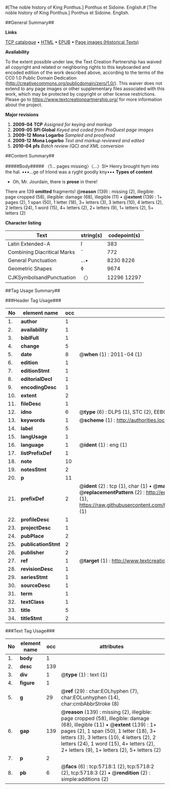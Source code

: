 #[The noble history of King Ponthus.] Ponthus et Sidoine. English.#
[The noble history of King Ponthus.]
Ponthus et Sidoine. English.

##General Summary##

**Links**

[TCP catalogue](http://www.ota.ox.ac.uk/tcp/)  • 
[HTML](http://tei.it.ox.ac.uk/tcp/Texts-HTML/free/A09/A09842.html)  • 
[EPUB](http://tei.it.ox.ac.uk/tcp/Texts-EPUB/free/A09/A09842.epub) • 
[Page images (Historical Texts)](https://historicaltexts.jisc.ac.uk/eebo-99841156e)

**Availability**

To the extent possible under law, the Text Creation Partnership has waived all copyright and related or neighboring rights to this keyboarded and encoded edition of the work described above, according to the terms of the CC0 1.0 Public Domain Dedication (http://creativecommons.org/publicdomain/zero/1.0/). This waiver does not extend to any page images or other supplementary files associated with this work, which may be protected by copyright or other license restrictions. Please go to https://www.textcreationpartnership.org/ for more information about the project.

**Major revisions**

1. __2009-04__ __TCP__ *Assigned for keying and markup*
1. __2009-05__ __SPi Global__ *Keyed and coded from ProQuest page images*
1. __2009-12__ __Mona Logarbo__ *Sampled and proofread*
1. __2009-12__ __Mona Logarbo__ *Text and markup reviewed and edited*
1. __2010-04__ __pfs__ *Batch review (QC) and XML conversion*

##Content Summary##

#####Body#####
〈1… pages missing〉〈…〉SI• Henry brought hym into the hal. •••…ge of Irlond was a ryght goodly kny••• 
**Types of content**

  * Oh, Mr. Jourdain, there is **prose** in there!

There are 139 **omitted** fragments! 
 @__reason__ (139) : missing (2), illegible: page cropped (58), illegible: damage (68), illegible (11)  •  @__extent__ (139) : 1+ pages (2), 1 span (50), 1 letter (18), 3+ letters (3), 3 letters (10), 4 letters (2), 2 letters (24), 1 word (15), 4+ letters (2), 2+ letters (9), 1+ letters (2), 5+ letters (2)

**Character listing**


|Text|string(s)|codepoint(s)|
|---|---|---|
|Latin Extended-A|ſ|383|
|Combining             Diacritical Marks|̄|772|
|General Punctuation|…•|8230 8226|
|Geometric Shapes|◊|9674|
|CJKSymbolsandPunctuation|〈〉|12296 12297|

##Tag Usage Summary##

###Header Tag Usage###

|No|element name|occ|attributes|
|---|---|---|---|
|1.|__author__|1||
|2.|__availability__|1||
|3.|__biblFull__|1||
|4.|__change__|5||
|5.|__date__|8| @__when__ (1) : 2011-04 (1)|
|6.|__edition__|1||
|7.|__editionStmt__|1||
|8.|__editorialDecl__|1||
|9.|__encodingDesc__|1||
|10.|__extent__|2||
|11.|__fileDesc__|1||
|12.|__idno__|6| @__type__ (6) : DLPS (1), STC (2), EEBO-CITATION (1), PROQUEST (1), VID (1)|
|13.|__keywords__|1| @__scheme__ (1) : http://authorities.loc.gov/ (1)|
|14.|__label__|5||
|15.|__langUsage__|1||
|16.|__language__|1| @__ident__ (1) : eng (1)|
|17.|__listPrefixDef__|1||
|18.|__note__|10||
|19.|__notesStmt__|2||
|20.|__p__|11||
|21.|__prefixDef__|2| @__ident__ (2) : tcp (1), char (1)  •  @__matchPattern__ (2) : ([0-9\-]+):([0-9IVX]+) (1), (.+) (1)  •  @__replacementPattern__ (2) : http://eebo.chadwyck.com/downloadtiff?vid=$1&page=$2 (1), https://raw.githubusercontent.com/textcreationpartnership/Texts/master/tcpchars.xml#$1 (1)|
|22.|__profileDesc__|1||
|23.|__projectDesc__|1||
|24.|__pubPlace__|2||
|25.|__publicationStmt__|2||
|26.|__publisher__|2||
|27.|__ref__|1| @__target__ (1) : http://www.textcreationpartnership.org/docs/. (1)|
|28.|__revisionDesc__|1||
|29.|__seriesStmt__|1||
|30.|__sourceDesc__|1||
|31.|__term__|1||
|32.|__textClass__|1||
|33.|__title__|5||
|34.|__titleStmt__|2||


###Text Tag Usage###

|No|element name|occ|attributes|
|---|---|---|---|
|1.|__body__|1||
|2.|__desc__|139||
|3.|__div__|1| @__type__ (1) : text (1)|
|4.|__figure__|1||
|5.|__g__|29| @__ref__ (29) : char:EOLhyphen (7), char:EOLunhyphen (14), char:cmbAbbrStroke (8)|
|6.|__gap__|139| @__reason__ (139) : missing (2), illegible: page cropped (58), illegible: damage (68), illegible (11)  •  @__extent__ (139) : 1+ pages (2), 1 span (50), 1 letter (18), 3+ letters (3), 3 letters (10), 4 letters (2), 2 letters (24), 1 word (15), 4+ letters (2), 2+ letters (9), 1+ letters (2), 5+ letters (2)|
|7.|__p__|2||
|8.|__pb__|6| @__facs__ (6) : tcp:5718:1 (2), tcp:5718:2 (2), tcp:5718:3 (2)  •  @__rendition__ (2) : simple:additions (2)|
